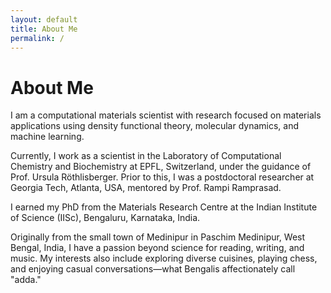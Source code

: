 ```yaml
---
layout: default
title: About Me
permalink: /
---
```


# About Me

I am a computational materials scientist with research focused on materials applications using density functional theory, molecular dynamics, and machine learning.

Currently, I work as a scientist in the Laboratory of Computational Chemistry and Biochemistry at EPFL, Switzerland, under the guidance of Prof. Ursula Röthlisberger. Prior to this, I was a postdoctoral researcher at Georgia Tech, Atlanta, USA, mentored by Prof. Rampi Ramprasad.

I earned my PhD from the Materials Research Centre at the Indian Institute of Science (IISc), Bengaluru, Karnataka, India.

Originally from the small town of Medinipur in Paschim Medinipur, West Bengal, India, I have a passion beyond science for reading, writing, and music. My interests also include exploring diverse cuisines, playing chess, and enjoying casual conversations—what Bengalis affectionately call "adda."
